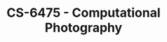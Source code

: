 ---
layout: course
title: CS-6475 - Computational Photography
aliases: CP
course_id: CS-6475
permalink: /CS-6475/
avg_difficulty: 3.22
avg_rating: 3.58
avg_workload: 16.89
---